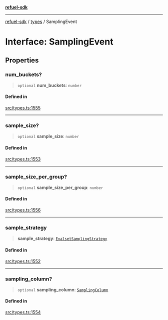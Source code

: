 [**refuel-sdk**](../../README.md)

***

[refuel-sdk](../../modules.md) / [types](../README.md) / SamplingEvent

# Interface: SamplingEvent

## Properties

### num\_buckets?

> `optional` **num\_buckets**: `number`

#### Defined in

[src/types.ts:1555](https://github.com/refuel-ai/refuel-sdk/blob/240c3e68ab946b6c24b6f2eafb12779c24332cdb/src/types.ts#L1555)

***

### sample\_size?

> `optional` **sample\_size**: `number`

#### Defined in

[src/types.ts:1553](https://github.com/refuel-ai/refuel-sdk/blob/240c3e68ab946b6c24b6f2eafb12779c24332cdb/src/types.ts#L1553)

***

### sample\_size\_per\_group?

> `optional` **sample\_size\_per\_group**: `number`

#### Defined in

[src/types.ts:1556](https://github.com/refuel-ai/refuel-sdk/blob/240c3e68ab946b6c24b6f2eafb12779c24332cdb/src/types.ts#L1556)

***

### sample\_strategy

> **sample\_strategy**: [`EvalsetSamplingStrategy`](../enumerations/EvalsetSamplingStrategy.md)

#### Defined in

[src/types.ts:1552](https://github.com/refuel-ai/refuel-sdk/blob/240c3e68ab946b6c24b6f2eafb12779c24332cdb/src/types.ts#L1552)

***

### sampling\_column?

> `optional` **sampling\_column**: [`SamplingColumn`](SamplingColumn.md)

#### Defined in

[src/types.ts:1554](https://github.com/refuel-ai/refuel-sdk/blob/240c3e68ab946b6c24b6f2eafb12779c24332cdb/src/types.ts#L1554)
